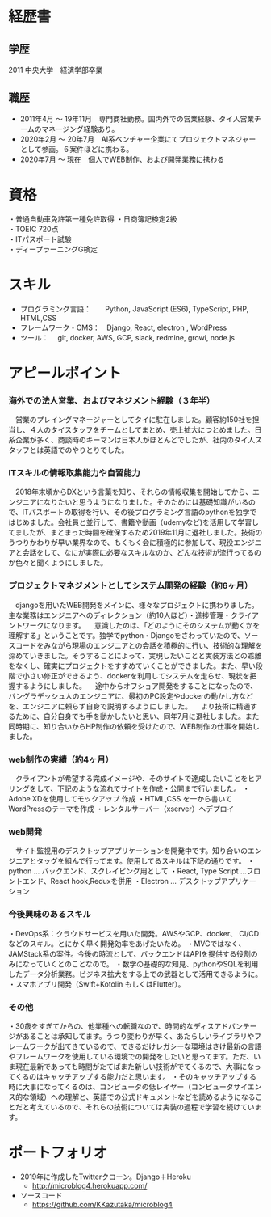 # 経歴書

## 学歴
2011 中央大学　経済学部卒業

## 職歴
- 2011年4月 〜 19年11月　専門商社勤務。国内外での営業経験、タイ人営業チームのマネージング経験あり。
- 2020年2月 〜 20年7月　AI系ベンチャー企業にてプロジェクトマネジャーとして参画。６案件ほどに携わる。
- 2020年7月 〜 現在　個人でWEB制作、および開発業務に携わる

# 資格
・普通自動車免許第一種免許取得
・日商簿記検定2級　                
・TOEIC 720点　　                
・ITパスポート試験                 
・ディープラーニングG検定

# スキル
- プログラミング言語：　　Python, JavaScript (ES6), TypeScript, PHP, HTML,CSS 
- フレームワーク・CMS：　Django, React, electron , WordPress
- ツール：　 git, docker, AWS, GCP, slack, redmine, growi, node.js

# アピールポイント
### 海外での法人営業、およびマネジメント経験（３年半）
　営業のプレイングマネージャーとしてタイに駐在しました。顧客約150社を担当し、４人のタイスタッフをチームとしてまとめ、売上拡大につとめました。日系企業が多く、商談時のキーマンは日本人がほとんどでしたが、社内のタイ人スタッフとは英語でのやりとりでした。

### ITスキルの情報取集能力や自習能力
　2018年末頃からDXという言葉を知り、それらの情報収集を開始してから、エンジニアになりたいと思うようになりました。そのためには基礎知識がいるので、ITパスポートの取得を行い、その後プログラミング言語のpythonを独学ではじめました。会社員と並行して、書籍や動画（udemyなど)を活用して学習してましたが、まとまった時間を確保するため2019年11月に退社しました。技術のうつりかわりが早い業界なので、もくもく会に積極的に参加して、現役エンジニアと会話をして、なにが実際に必要なスキルなのか、どんな技術が流行ってるのか色々と聞くようにしました。

### プロジェクトマネジメントとしてシステム開発の経験（約6ヶ月）
　djangoを用いたWEB開発をメインに、様々なプロジェクトに携わりました。主な業務はエンジニアへのディレクション（約10人ほど）・進捗管理・クライアントワークになります。
　意識したのは、「どのようにそのシステムが動くかを理解する」ということです。独学でpython・Djangoをさわっていたので、ソースコードをみながら現場のエンジニアとの会話を積極的に行い、技術的な理解を深めていきました。そうすることによって、実現したいことと実装方法との乖離をなくし、確実にプロジェクトをすすめていくことができました。また、早い段階で小さい修正ができるよう、dockerを利用してシステムを走らせ、現状を把握するようにしました。
　途中からオフショア開発をすることになったので、バングラデッシュ人のエンジニアに、最初のPC設定やdockerの動かし方などを、エンジニアに頼らず自身で説明するようにしました。
　より技術に精通するために、自分自身でも手を動かしたいと思い、同年7月に退社しました。また同時期に、知り合いからHP制作の依頼を受けたので、WEB制作の仕事を開始しました。

### web制作の実績（約4ヶ月）
　クライアントが希望する完成イメージや、そのサイトで達成したいことをヒアリングをして、下記のような流れでサイトを作成・公開まで行いました。
・Adobe XDを使用してモックアップ 作成
・HTML,CSS を一から書いてWordPressのテーマを作成
・レンタルサーバー（xserver）へデプロイ

### web開発
　サイト監視用のデスクトップアプリケーションを開発中です。知り合いのエンジニアとタッグを組んで行ってます。使用してるスキルは下記の通りです。
・python … バックエンド、スクレイピング用として
・React, Type Script …フロントエンド、React hook,Reduxを併用
・Electron … デスクトップアプリケーション

### 今後興味のあるスキル
・DevOps系：クラウドサービスを用いた開発。AWSやGCP、docker、 CI/CDなどのスキル。とにかく早く開発効率をあげたいため。
・MVCではなく、JAMStack系の案件。今後の時流として、バックエンドはAPIを提供する役割のみになっていくとのことなので。
・数学の基礎的な知見、pythonやSQLを利用したデータ分析業務。ビジネス拡大をする上での武器として活用できるように。
・スマホアプリ開発（Swift+Kotolin もしくはFlutter）。

### その他
・30歳をすぎてからの、他業種への転職なので、時間的なディスアドバンテージがあることは承知してます。うつり変わりが早く、あたらしいライブラリやフレームワークが出てきているので、できるだけレガシーな環境はさけ最新の言語やフレームワークを使用している環境での開発をしたいと思ってます。ただ、いま現在最新であっても時間がたてばまた新しい技術がでてくるので、大事になってくるのはキャッチアップする能力だと思います。
・そのキャッチアップする時に大事になってくるのは、コンピュータの低レイヤー（コンピュータサイエンス的な領域）への理解と、英語での公式ドキュメントなどを読めるようになることだと考えているので、それらの技術については実装の過程で学習を続けています。



# ポートフォリオ

- 2019年に作成したTwitterクローン。Django＋Heroku
  - http://microblog4.herokuapp.com/
- ソースコード
  - https://github.com/KKazutaka/microblog4
